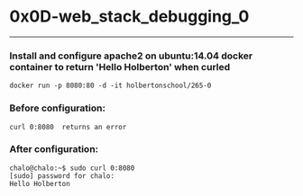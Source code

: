 # 0x0D-web_stack_debugging_0
---
### Install and configure apache2 on ubuntu:14.04 docker container to return 'Hello Holberton' when curled

```
docker run -p 8080:80 -d -it holbertonschool/265-0
```
### Before configuration:
```
curl 0:8080  returns an error
```
### After configuration:
```
chalo@chalo:~$ sudo curl 0:8080
[sudo] password for chalo: 
Hello Holberton
```
